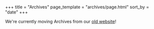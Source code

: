 +++
title = "Archives"
page_template = "archives/page.html"
sort_by = "date"
+++

We're currently moving Archives from our
[old website](https://bmt.berkeley.edu/archive/)!
